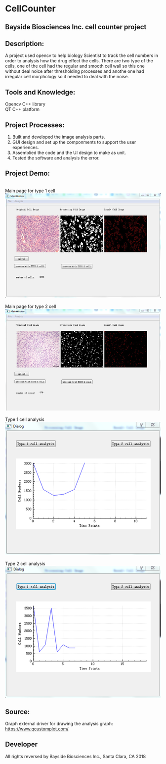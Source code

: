 # CellCounter

Bayside Biosciences Inc. cell counter project
-
Description:
-
A project used opencv to help biology Scientist to track the cell numbers in order to analysis how the drug effect the cells. There are two type of the cells, one of the cell had the regular and smooth cell wall so this one without deal noice after thresholding processes and anothe one had irregular cell morphology so it needed to deal with the noise.

Tools and Knowledge:
-
Opencv C++ library</br>
QT C++ platform</br>

Project Processes:
-
1. Built and developed the image analysis parts.</br>
2. GUI design and set up the componments to support the user experiences.</br>
3. Assemblied the code and the UI design to make as unit.</br>
4. Tested the software and analysis the error.</br>




Project Demo:
-

<br>
  <div align=left>Main page for type 1 cell<br>
  <div align=center><img src="https://github.com/Jayupp/CellCounter/blob/master/README_SOURCE/1.PNG"/><br>
    
<br>
   <div align=left>Main page for type 2 cell<br>
   <div align=center><img src="https://github.com/Jayupp/CellCounter/blob/master/README_SOURCE/2.PNG"/><br>
   <div align=left>

<br>
   <div align=left>Type 1 cell analysis<br>
   <div align=center><img src="https://github.com/Jayupp/CellCounter/blob/master/README_SOURCE/3.PNG"/><br>
   <div align=left>
    
<br>
   <div align=left>Type 2 cell analysis<br>
   <div align=center><img src="https://github.com/Jayupp/CellCounter/blob/master/README_SOURCE/4.PNG"/><br>
   <div align=left>    

Source:
-
Graph external driver for drawing the analysis graph: https://www.qcustomplot.com/

Developer
-
All rights reversed by Bayside Biosciences Inc., Santa Clara, CA  2018


